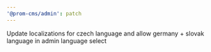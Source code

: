 ```yaml
---
'@prom-cms/admin': patch
---
```


Update localizations for czech language and allow germany + slovak language in admin language select
